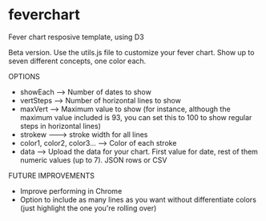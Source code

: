 feverchart
==========

Fever chart resposive template, using D3

Beta version. Use the utils.js file to customize your fever chart.
Show up to seven different concepts, one color each.

OPTIONS
 - showEach --> Number of dates to show
 - vertSteps --> Number of horizontal lines to show
 - maxVert --> Maximum value to show (for instance, although the maximum value included is 93, you can set this to 100 to show regular steps in horizontal lines)
 - strokew ---> stroke width for all lines
 - color1, color2, color3... --> Color of each stroke
 - data --> Upload the data for your chart. First value for date, rest of them numeric values (up to 7). JSON rows or CSV
 

FUTURE IMPROVEMENTS
- Improve performing in Chrome
- Option to include as many lines as you want without differentiate colors (just highlight the one you're rolling over)
